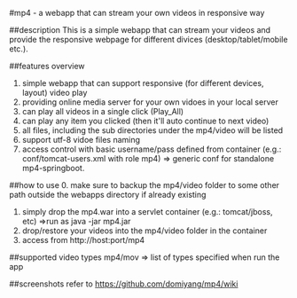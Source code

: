 #mp4 - a webapp that can stream your own videos in responsive way

##description
This is a simple webapp that can stream your videos and provide the responsive webpage for different divices (desktop/tablet/mobile etc.).

##features overview
1. simple webapp that can support responsive (for different devices, layout) video play
2. providing online media server for your own vidoes in your local server
3. can play all videos in a single click (Play_All)
4. can play any item you clicked (then it'll auto continue to next video)
5. all files, including the sub directories under the mp4/video will be listed
6. support utf-8 vidoe files naming
7. access control with basic username/pass defined from container (e.g.: conf/tomcat-users.xml with role mp4) => generic conf for standalone mp4-springboot.

##how to use
0. make sure to backup the mp4/video folder to some other path outside the webapps directory if already existing
1. simply drop the mp4.war into a servlet container (e.g.: tomcat/jboss, etc) =>run as java -jar mp4.jar
2. drop/restore your videos into the mp4/video folder in the container
3. access from http://host:port/mp4

##supported video types
mp4/mov => list of types specified when run the app

##screenshots
refer to https://github.com/domiyang/mp4/wiki

